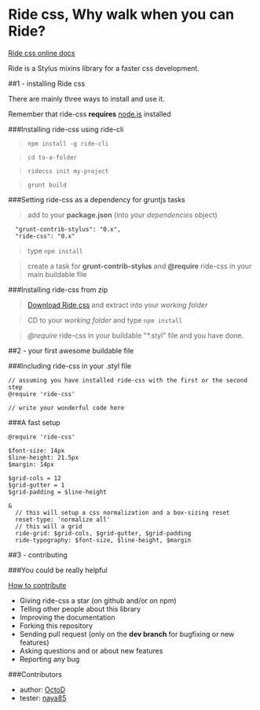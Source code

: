Ride css, Why walk when you can Ride?
=====================================

[Ride css online docs](https://ride-css.github.io/)

Ride is a Stylus mixins library for a faster css development.

##1 - installing Ride css

There are mainly three ways to install and use it.

Remember that ride-css **requires** [node.js](http://nodejs.org/ "Click here to go to node.js website") installed

###Installing ride-css using ride-cli

> ```npm install -g ride-cli```

> ```cd to-a-folder```

> ```ridecss init my-project```

> ```grunt build```

###Setting ride-css as a dependency for gruntjs tasks

> add to your **package.json** (into your *dependencies* object)
  ```
    "grunt-contrib-stylus": "0.x",
    "ride-css": "0.x"
  ```

> type ```npm install```

> create a task for **grunt-contrib-stylus** and **@require** ride-css in your main buildable file

###Installing ride-css from zip

> [Download Ride css](https://github.com/ride-css/ride-css/archive/master.zip) and extract into your *working folder* 

> CD to your *working folder* and type ```npm install```

> *@require* ride-css in your buildable "*.styl" file and you have done.

##2 - your first awesome buildable file

###Including ride-css in your .styl file
```
// assuming you have installed ride-css with the first or the second step
@require 'ride-css'

// write your wonderful code here
```

###A fast setup
```
@require 'ride-css'

$font-size: 14px
$line-height: 21.5px
$margin: 14px

$grid-cols = 12
$grid-gutter = 1
$grid-padding = $line-height 

&
  // this will setup a css normalization and a box-sizing reset
  reset-type: 'normalize all'
  // this will a grid
  ride-grid: $grid-cols, $grid-gutter, $grid-padding
  ride-typography: $font-size, $line-height, $margin
```

##3 - contributing

###You could be really helpful

[How to contribute](https://github.com/ride-css/ride-css/blob/master/contributing.md)

* Giving ride-css a star (on github and/or on npm)
* Telling other people about this library
* Improving the documentation
* Forking this repository
* Sending pull request (only on the **dev branch** for bugfixing or new features)
* Asking questions and or about new features
* Reporting any bug

###Contributors

* author: [OctoD](https://github.com/OctoD/)
* tester: [naya85](https://github.com/naya85/)